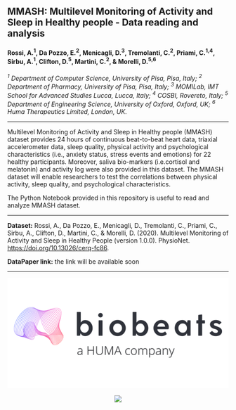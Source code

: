 ## MMASH: Multilevel Monitoring of Activity and Sleep in Healthy people - Data reading and analysis

#### Rossi, A.<sup>1</sup>, Da Pozzo, E.<sup>2</sup>, Menicagli, D.<sup>3</sup>, Tremolanti, C.<sup>2</sup>, Priami, C.<sup>1,4</sup>, Sirbu, A.<sup>1</sup>, Clifton, D.<sup>5</sup>, Martini, C.<sup>2</sup>, & Morelli, D.<sup>5,6</sup>

*<sup>1</sup> Department of Computer Science, University of Pisa, Pisa, Italy;
<sup>2</sup> Department of Pharmacy, University of Pisa, Pisa, Italy;
<sup>3</sup> MOMILab, IMT School for Advanced Studies Lucca, Lucca, Italy;
<sup>4</sup> COSBI, Rovereto, Italy;
<sup>5</sup> Department of Engineering Science, University of Oxford, Oxford, UK;
<sup>6</sup> Huma Therapeutics Limited, London, UK.*

---

Multilevel Monitoring of Activity and Sleep in Healthy people (MMASH) dataset provides 24 hours of continuous beat-to-beat heart data, triaxial accelerometer data, sleep quality, physical activity and psychological characteristics (i.e., anxiety status, stress events and emotions) for 22 healthy participants. Moreover, saliva bio-markers (i.e.cortisol and melatonin) and activity log were also provided in this dataset. The MMASH dataset will enable researchers to test the correlations between physical activity, sleep quality, and psychological characteristics.

The Python Notebook provided in this repository is useful to read and analyze MMASH dataset.

---

**Dataset:** Rossi, A., Da Pozzo, E., Menicagli, D., Tremolanti, C., Priami, C., Sirbu, A., Clifton, D., Martini, C., & Morelli, D. (2020). Multilevel Monitoring of Activity and Sleep in Healthy People (version 1.0.0). PhysioNet. https://doi.org/10.13026/cerq-fc86.

**DataPaper link:** the link will be available soon 

---

<p align="center">
  <img align="center" src=img_biobeats.png>
</p>

<p align="center">
  <img align="center" src=huma _logo.png>
</p>
